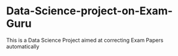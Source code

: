 # Data-Science-project-on-Exam-Guru
This is a Data Science Project aimed at correcting Exam Papers automatically
